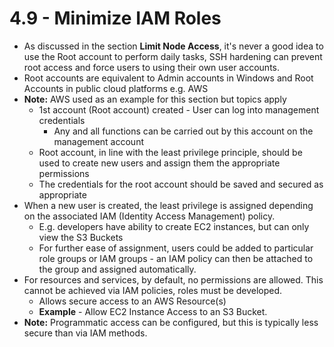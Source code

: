 # 4.9 - Minimize IAM Roles

- As discussed in the section **Limit Node Access**, it's never a good idea to use the Root account to perform daily tasks, SSH hardening can prevent root access and force users to using their own user accounts.
- Root accounts are equivalent to Admin accounts in Windows and Root Accounts in public cloud platforms e.g. AWS
- **Note:** AWS used as an example for this section but topics apply
  - 1st account (Root account) created - User can log into management credentials
    - Any and all functions can be carried out by this account on the management account
  - Root account, in line with the least privilege principle, should be used to create new users and assign them the appropriate permissions
  - The credentials for the root account should be saved and secured as appropriate
- When a new user is created, the least privilege is assigned depending on the associated IAM (Identity Access Management) policy.
  - E.g. developers have ability to create EC2 instances, but can only view the S3 Buckets
  - For further ease of assignment, users could be added to particular role groups or IAM groups - an IAM policy can then be attached to the group and assigned automatically.
- For resources and services, by default, no permissions are allowed. This cannot be achieved via IAM policies, roles must be developed.
  - Allows secure access to an AWS Resource(s)
  - **Example** - Allow EC2 Instance Access to an S3 Bucket.
- **Note:** Programmatic access can be configured, but this is typically less secure than via IAM methods.
